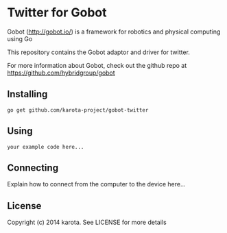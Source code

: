 # Twitter for Gobot

Gobot (http://gobot.io/) is a framework for robotics and physical computing using Go

This repository contains the Gobot adaptor and driver for twitter.

For more information about Gobot, check out the github repo at
https://github.com/hybridgroup/gobot

## Installing

    go get github.com/karota-project/gobot-twitter

## Using

    your example code here...

## Connecting

Explain how to connect from the computer to the device here...

## License

Copyright (c) 2014 karota. See LICENSE for more details
